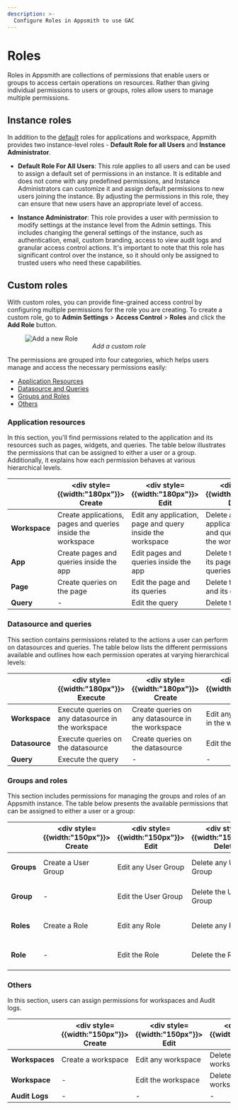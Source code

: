 ```yaml
---
description: >-
  Configure Roles in Appsmith to use GAC
---
```

# Roles
Roles in Appsmith are collections of permissions that enable users or groups to access certain operations on resources. Rather than giving individual permissions to users or groups, roles allow users to manage multiple permissions.

## Instance roles

In addition to the [default](/advanced-concepts/invite-users#built-in-roles) roles for applications and workspace, Appmith provides two instance-level roles - **Default Role for all Users** and **Instance Administrator**.

- **Default Role For All Users**: This role applies to all users and can be used to assign a default set of permissions in an instance. It is editable and does not come with any predefined permissions, and Instance Administrators can customize it and assign default permissions to new users joining the instance. By adjusting the permissions in this role, they can ensure that new users have an appropriate level of access.

- **Instance Administrator**: This role provides a user with permission to modify settings at the instance level from the Admin settings. This includes changing the general settings of the instance, such as authentication, email, custom branding, access to view audit logs and granular access control actions. It's important to note that this role has significant control over the instance, so it should only be assigned to trusted users who need these capabilities.

## Custom roles

With custom roles, you can provide fine-grained access control by configuring multiple permissions for the role you are creating. To create a custom role, go to **Admin Settings** > **Access Control** > **Roles** and click the **Add Role** button.

<figure>
  <img src="/img/add_custom_role.png" style= {{width:"700px", height:"auto"}} alt="Add a new Role"/>
  <figcaption align = "center"><i>Add a custom role</i></figcaption>
</figure>

The permissions are grouped into four categories, which helps users manage and access the necessary permissions easily:

- [Application Resources](#application-resources)
- [Datasource and Queries](#datasource-and-queries)
- [Groups and Roles](#groups-and-roles)
- [Others](#others)


### Application resources

In this section, you'll find permissions related to the application and its resources such as pages, widgets, and queries. The table below illustrates the permissions that can be assigned to either a user or a group. Additionally, it explains how each permission behaves at various hierarchical levels.

|   | <div style= {{width:"180px"}}> **Create** </div>| <div style= {{width:"180px"}}> **Edit** </div> | <div style= {{width:"180px"}}> **Delete** </div> | <div style= {{width:"180px"}}> **View** </div> | <div style= {{width:"180px"}}> **Public** </div> | <div style= {{width:"180px"}}> **Export** </div> | 
| --- | --- | --- | --- | --- | --- | --- |
| **Workspace** |  Create applications, pages and queries inside the workspace | Edit any application, page and query inside the workspace | Delete any application, page and query inside the workspace | View any application, page and query inside the workspace. | Make any application inside the workspace public | Export any application in the workspace |
| **App** | Create pages and queries inside the app | Edit pages and queries inside the app | Delete the app and its pages and queries | View the app and its pages and queries. | Make the application public | Export that particular application |
| **Page** | Create queries on the page | Edit the page and its queries | Delete the page and its queries | View the page and its queries | - | - |
| **Query** | - | Edit the query | Delete the query | View the query | - | - |


### Datasource and queries

This section contains permissions related to the actions a user can perform on datasources and queries. The table below lists the different permissions available and outlines how each permission operates at varying hierarchical levels:

| | <div style= {{width:"180px"}}> **Execute** </div> | <div style= {{width:"180px"}}> **Create** </div>| <div style= {{width:"180px"}}> **Edit** </div> | <div style= {{width:"180px"}}> **Delete** </div> | <div style= {{width:"180px"}}> **View** </div> |
| --- | --- | --- | --- | --- | --- |
| **Workspace** | Execute queries on any datasource in the workspace | Create queries on any datasource in the workspace | Edit any datasource in the workspace | Delete any datasource in the workspace | View any datasource in the workspace |
| **Datasource** | Execute queries on the datasource | Create queries on the datasource | Edit the datasource | Delete the datasource | View the datasource |
| **Query** | Execute the query | - | - | - | - |


### Groups and roles

This section includes permissions for managing the groups and roles of an Appsmith instance. The table below presents the available permissions that can be assigned to either a user or a group:

| | <div style= {{width:"150px"}}> **Create** </div>| <div style= {{width:"150px"}}> **Edit** </div> | <div style= {{width:"150px"}}> **Delete** </div> | <div style= {{width:"150px"}}> **View** </div> | <div style= {{width:"150px"}}> **Invite User** </div> | <div style= {{width:"150px"}}> **Remove User** </div> | <div style= {{width:"150px"}}> **Associate Role** </div>|
| --- | --- | --- | --- | --- | --- | --- | --- |
| **Groups** | Create a User Group | Edit any User Group | Delete any User Group | View any User Group | Invite an email to any User Group | Remove another user from any User Group | - |
| **Group** | - | Edit the User Group | Delete the User Group | View the User Group | Invite an email to the User Group | Remove another user from the User Group | - |
| **Roles** | Create a Role | Edit any Role | Delete any Role | View any Role | - | - | Assign any role to any User or User Group |
| **Role** | - | Edit the Role | Delete the Role | View the Role | - | - | Assign the role to any User or User Group |


### Others

In this section, users can assign permissions for workspaces and Audit logs.

|  | <div style= {{width:"150px"}}> **Create** </div>| <div style= {{width:"150px"}}> **Edit** </div> | <div style= {{width:"150px"}}> **Delete** </div> | <div style= {{width:"150px"}}> **View** </div> |
| --- | --- | --- | --- | --- |
| **Workspaces** | Create a workspace | Edit any workspace | Delete any workspace | View any workspace |
| **Workspace** | - | Edit the workspace | Delete the workspace | View the workspace |
| **Audit Logs** | - | - | - | View the audit logs |
